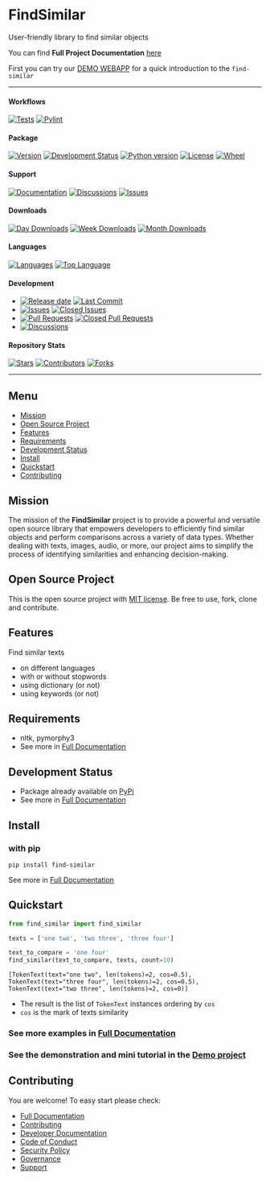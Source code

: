 # FindSimilar

User-friendly library to find similar objects

You can find **Full Project Documentation** [here][documentation_path]

First you can try our [DEMO WEBAPP](http://demo.findsimilar.org/) for a quick introduction to the `find-similar` 

<hr>

#### Workflows
[![Tests](https://github.com/findsimilar/find-similar/actions/workflows/run-tests.yml/badge.svg?branch=main)](https://github.com/findsimilar/find-similar/actions/workflows/run-tests.yml)
[![Pylint](https://github.com/findsimilar/find-similar/actions/workflows/lint.yml/badge.svg?branch=main)](https://github.com/findsimilar/find-similar/actions/workflows/lint.yml)

#### Package
[![Version](https://img.shields.io/pypi/v/find-similar.svg)](https://pypi.python.org/pypi/find-similar/)
[![Development Status](https://img.shields.io/pypi/status/find-similar.svg)](https://pypi.python.org/pypi/find-similar)
[![Python version](https://img.shields.io/pypi/pyversions/find-similar.svg)](https://pypi.python.org/pypi/find-similar/)
[![License](https://img.shields.io/pypi/l/find-similar)](https://github.com/findsimilar/find-similar/blob/main/LICENSE)
[![Wheel](https://img.shields.io/pypi/wheel/find-similar.svg)](https://pypi.python.org/pypi/find-similar/)

#### Support
[![Documentation](https://img.shields.io/badge/docs-0094FF.svg)][documentation_path]
[![Discussions](https://img.shields.io/badge/discussions-ff0068.svg)](https://github.com/findsimilar/find-similar/discussions/)
[![Issues](https://img.shields.io/badge/issues-11AE13.svg)](https://github.com/findsimilar/find-similar/issues/)

#### Downloads
[![Day Downloads](https://img.shields.io/pypi/dd/find-similar)](https://pepy.tech/project/find-similar)
[![Week Downloads](https://img.shields.io/pypi/dw/find-similar)](https://pepy.tech/project/find-similar)
[![Month Downloads](https://img.shields.io/pypi/dm/find-similar)](https://pepy.tech/project/find-similar)

[//]: # ([![All Downloads]&#40;https://img.shields.io/pypi/dt/find-similar&#41;]&#40;https://pepy.tech/project/find-similar&#41;)

#### Languages
[![Languages](https://img.shields.io/github/languages/count/findsimilar/find-similar)](https://github.com/findsimilar/find-similar)
[![Top Language](https://img.shields.io/github/languages/top/findsimilar/find-similar)](https://github.com/findsimilar/find-similar)

#### Development
- [![Release date](https://img.shields.io/github/release-date/findsimilar/find-similar
)](https://github.com/findsimilar/find-similar/releases)
[![Last Commit](https://img.shields.io/github/last-commit/findsimilar/find-similar/main
)](https://github.com/findsimilar/find-similar)
- [![Issues](https://img.shields.io/github/issues/findsimilar/find-similar
)](https://github.com/findsimilar/find-similar/issues/)
[![Closed Issues](https://img.shields.io/github/issues-closed/findsimilar/find-similar
)](https://github.com/findsimilar/find-similar/issues/)
- [![Pull Requests](https://img.shields.io/github/issues-pr/findsimilar/find-similar
)](https://github.com/findsimilar/find-similar/pulls)
[![Closed Pull Requests](https://img.shields.io/github/issues-pr-closed-raw/findsimilar/find-similar
)](https://github.com/findsimilar/find-similar/pulls)
- [![Discussions](https://img.shields.io/github/discussions/findsimilar/find-similar
)](https://github.com/findsimilar/find-similar/discussions/)

#### Repository Stats

[![Stars](https://img.shields.io/github/stars/findsimilar/find-similar
)](https://github.com/findsimilar/find-similar)
[![Contributors](https://img.shields.io/github/contributors/findsimilar/find-similar
)](https://github.com/findsimilar/find-similargraphs/contributors)
[![Forks](https://img.shields.io/github/forks/findsimilar/find-similar
)](https://github.com/findsimilar/find-similar)

<hr>

## Menu

- [Mission](#mission)
- [Open Source Project](#open-source-project)
- [Features](#features)
- [Requirements](#requirements)
- [Development Status](#development-status)
- [Install](#install)
- [Quickstart](#quickstart)
- [Contributing](#contributing)

## Mission

The mission of the **FindSimilar** project is to provide a powerful and versatile open source library that empowers 
developers to efficiently find similar objects and perform comparisons across a variety of data types.
Whether dealing with texts, images, audio, or more, 
our project aims to simplify the process of identifying similarities and enhancing decision-making.

## Open Source Project

This is the open source project with [MIT license](LICENSE). 
Be free to use, fork, clone and contribute.

## Features

Find similar texts
- on different languages
- with or without stopwords
- using dictionary (or not)
- using keywords (or not)

## Requirements

- nltk, pymorphy3
- See more in [Full Documentation](https://docs.findsimilar.org/about.html#requirements)

## Development Status

- Package already available on [PyPi](https://pypi.org/project/find-similar/)
- See more in [Full Documentation](https://docs.findsimilar.org/about.html#development-status)

## Install

### with pip

```commandline
pip install find-similar
```

See more in [Full Documentation](https://docs.findsimilar.org/install.html)

## Quickstart

```python
from find_similar import find_similar

texts = ['one two', 'two three', 'three four']

text_to_compare = 'one four'
find_similar(text_to_compare, texts, count=10)
```

```commandline
[TokenText(text="one two", len(tokens)=2, cos=0.5), TokenText(text="three four", len(tokens)=2, cos=0.5), TokenText(text="two three", len(tokens)=2, cos=0)]
```

- The result is the list of `TokenText` instances ordering by `cos`
- `cos` is the mark of texts similarity

### See more examples in [Full Documentation][documentation_path]
### See the demonstration and mini tutorial in the [Demo project](http://demo.findsimilar.org/)

## Contributing

You are welcome! To easy start please check:
- [Full Documentation][documentation_path]
- [Contributing](CONTRIBUTING.md)
- [Developer Documentation](https://docs.findsimilar.org/dev_documentation.html)
- [Code of Conduct](CODE_OF_CONDUCT.md)
- [Security Policy](SECURITY.md)
- [Governance](GOVERNANCE.md)
- [Support](SUPPORT.md)

[documentation_path]: https://docs.findsimilar.org